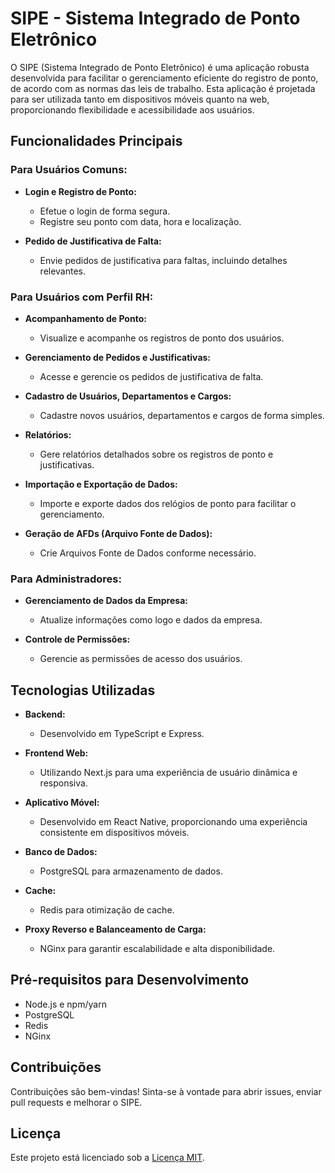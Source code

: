 # SIPE - Sistema Integrado de Ponto Eletrônico

O SIPE (Sistema Integrado de Ponto Eletrônico) é uma aplicação robusta desenvolvida para facilitar o gerenciamento eficiente do registro de ponto, de acordo com as normas das leis de trabalho. Esta aplicação é projetada para ser utilizada tanto em dispositivos móveis quanto na web, proporcionando flexibilidade e acessibilidade aos usuários.

## Funcionalidades Principais

### Para Usuários Comuns:

- **Login e Registro de Ponto:**

  - Efetue o login de forma segura.
  - Registre seu ponto com data, hora e localização.

- **Pedido de Justificativa de Falta:**
  - Envie pedidos de justificativa para faltas, incluindo detalhes relevantes.

### Para Usuários com Perfil RH:

- **Acompanhamento de Ponto:**

  - Visualize e acompanhe os registros de ponto dos usuários.

- **Gerenciamento de Pedidos e Justificativas:**

  - Acesse e gerencie os pedidos de justificativa de falta.

- **Cadastro de Usuários, Departamentos e Cargos:**

  - Cadastre novos usuários, departamentos e cargos de forma simples.

- **Relatórios:**

  - Gere relatórios detalhados sobre os registros de ponto e justificativas.

- **Importação e Exportação de Dados:**

  - Importe e exporte dados dos relógios de ponto para facilitar o gerenciamento.

- **Geração de AFDs (Arquivo Fonte de Dados):**
  - Crie Arquivos Fonte de Dados conforme necessário.

### Para Administradores:

- **Gerenciamento de Dados da Empresa:**

  - Atualize informações como logo e dados da empresa.

- **Controle de Permissões:**
  - Gerencie as permissões de acesso dos usuários.

## Tecnologias Utilizadas

- **Backend:**

  - Desenvolvido em TypeScript e Express.

- **Frontend Web:**

  - Utilizando Next.js para uma experiência de usuário dinâmica e responsiva.

- **Aplicativo Móvel:**

  - Desenvolvido em React Native, proporcionando uma experiência consistente em dispositivos móveis.

- **Banco de Dados:**

  - PostgreSQL para armazenamento de dados.

- **Cache:**

  - Redis para otimização de cache.

- **Proxy Reverso e Balanceamento de Carga:**
  - NGinx para garantir escalabilidade e alta disponibilidade.

## Pré-requisitos para Desenvolvimento

- Node.js e npm/yarn
- PostgreSQL
- Redis
- NGinx

## Contribuições

Contribuições são bem-vindas! Sinta-se à vontade para abrir issues, enviar pull requests e melhorar o SIPE.

## Licença

Este projeto está licenciado sob a [Licença MIT](LICENSE).
